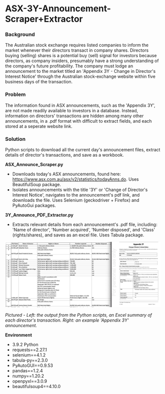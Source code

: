 # ASX-3Y-Announcement-Scraper+Extractor

### Background

The Australian stock exchange requires listed companies to inform the market whenever their directors transact in company shares. Directors buying (selling) shares is a potential buy (sell) signal for investors because directors, as company insiders, presumably have a strong understanding of the company's future profitability. The company must lodge an announcement to the market titled an 'Appendix 3Y  - Change in Director's Interest Notice' through the Australian stock-exchange website within five business days of the transaction. 

### Problem

The information found in ASX announcements, such as the 'Appendix 3Y', are not made readily available to investors in a database. Instead, information on directors' transactions are hidden among many other announcements, in a .pdf format with difficult to extract fields, and each stored at a seperate website link. 

### Solution

Python scripts to download all the current day's announcement files, extract details of director's transactions, and save as a workbook.  

**ASX_Announce_Scraper.py** 
- Downloads today's ASX announcements, found here: https://www.asx.com.au/asx/v2/statistics/todayAnns.do. Uses BeautifulSoup package. 
- Isolates announcements with the title '3Y' or 'Change of Director's Interest Notice', navigates to the announcement's pdf link, and downloads the file. Uses Selenium (geckodriver + Firefox) and PyAutoGui packages.

**3Y_Announce_PDF_Extractor.py**

- Extracts relevant details from each announcement's .pdf file, including: 'Name of director', 'Number acquired', 'Number disposed', and 'Class' (rights/shares), and saves as an excel file. Uses Tabula package. 

![](example_picture.png)

*Pictured - Left: the output from the Python scripts, an Excel summary of each director's transaction. Right: an example 'Appendix 3Y' announcement.*


**Environment**

- 3.9.2 Python 
- requests==2.27.1
- selenium==4.1.2
- tabula-py==2.3.0
- PyAutoGUI==0.9.53
- pandas==1.2.4
- numpy==1.20.2
- openpyxl==3.0.9
- beautifulsoup4==4.10.0

